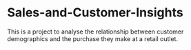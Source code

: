 # Sales-and-Customer-Insights
This is a project to analyse the relationship between customer demographics and the purchase they make at a retail outlet. 
